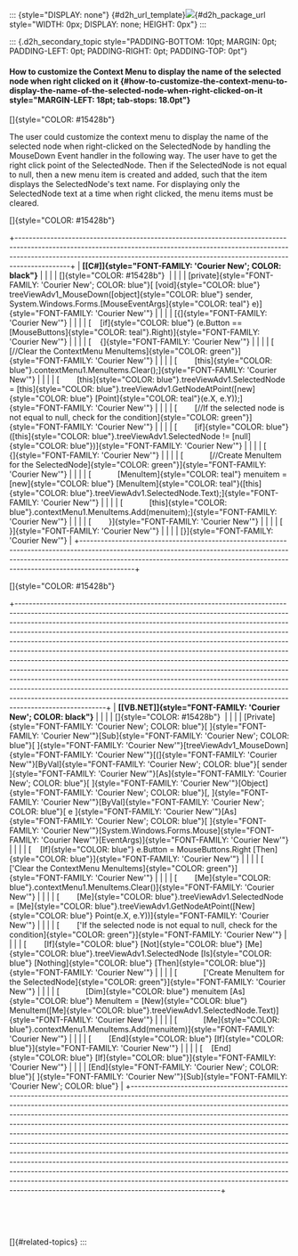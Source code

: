 ::: {style="DISPLAY: none"}
[](ms-xhelp:///?Id=d2h_url_template){#d2h_url_template}![](!package_url!){#d2h_package_url style="WIDTH: 0px; DISPLAY: none; HEIGHT: 0px"}
:::

::: {.d2h_secondary_topic style="PADDING-BOTTOM: 10pt; MARGIN: 0pt; PADDING-LEFT: 0pt; PADDING-RIGHT: 0pt; PADDING-TOP: 0pt"}
#### How to customize the Context Menu to display the name of the selected node when right clicked on it {#how-to-customize-the-context-menu-to-display-the-name-of-the-selected-node-when-right-clicked-on-it style="MARGIN-LEFT: 18pt; tab-stops: 18.0pt"}

[]{style="COLOR: #15428b"} 

The user could customize the context menu to display the name of the selected node when right-clicked on the SelectedNode by handling the MouseDown Event handler in the following way. The user have to get the right click point of the SelectedNode. Then if the SelectedNode is not equal to null, then a new menu item is created and added, such that the item displays the SelectedNode\'s text name. For displaying only the SelectedNode text at a time when right clicked, the menu items must be cleared.

[]{style="COLOR: #15428b"} 

+---------------------------------------------------------------------------------------------------------------------------------------------------------------------------------------------------------------------------------------------------------+
| **[\[C#\]]{style="FONT-FAMILY: 'Courier New'; COLOR: black"}**                                                                                                                                                                                          |
|                                                                                                                                                                                                                                                         |
| []{style="COLOR: #15428b"}                                                                                                                                                                                                                              |
|                                                                                                                                                                                                                                                         |
| [private]{style="FONT-FAMILY: 'Courier New'; COLOR: blue"}[ [void]{style="COLOR: blue"} treeViewAdv1_MouseDown([object]{style="COLOR: blue"} sender, System.Windows.Forms.[MouseEventArgs]{style="COLOR: teal"} e)]{style="FONT-FAMILY: 'Courier New'"} |
|                                                                                                                                                                                                                                                         |
| [{]{style="FONT-FAMILY: 'Courier New'"}                                                                                                                                                                                                                 |
|                                                                                                                                                                                                                                                         |
| [    [if]{style="COLOR: blue"} (e.Button == [MouseButtons]{style="COLOR: teal"}.Right)]{style="FONT-FAMILY: 'Courier New'"}                                                                                                                             |
|                                                                                                                                                                                                                                                         |
| [    {]{style="FONT-FAMILY: 'Courier New'"}                                                                                                                                                                                                             |
|                                                                                                                                                                                                                                                         |
| [        [//Clear the ContextMenu MenuItems]{style="COLOR: green"}]{style="FONT-FAMILY: 'Courier New'"}                                                                                                                                                 |
|                                                                                                                                                                                                                                                         |
| [        [this]{style="COLOR: blue"}.contextMenu1.MenuItems.Clear();]{style="FONT-FAMILY: 'Courier New'"}                                                                                                                                               |
|                                                                                                                                                                                                                                                         |
| [        [this]{style="COLOR: blue"}.treeViewAdv1.SelectedNode = [this]{style="COLOR: blue"}.treeViewAdv1.GetNodeAtPoint([new]{style="COLOR: blue"} [Point]{style="COLOR: teal"}(e.X, e.Y));]{style="FONT-FAMILY: 'Courier New'"}                       |
|                                                                                                                                                                                                                                                         |
| [        [//If the selected node is not equal to null, check for the condition]{style="COLOR: green"}]{style="FONT-FAMILY: 'Courier New'"}                                                                                                              |
|                                                                                                                                                                                                                                                         |
| [        [if]{style="COLOR: blue"} ([this]{style="COLOR: blue"}.treeViewAdv1.SelectedNode != [null]{style="COLOR: blue"})]{style="FONT-FAMILY: 'Courier New'"}                                                                                          |
|                                                                                                                                                                                                                                                         |
| [        {]{style="FONT-FAMILY: 'Courier New'"}                                                                                                                                                                                                         |
|                                                                                                                                                                                                                                                         |
| [            [//Create MenuItem for the SelectedNode]{style="COLOR: green"}]{style="FONT-FAMILY: 'Courier New'"}                                                                                                                                        |
|                                                                                                                                                                                                                                                         |
| [            [MenuItem]{style="COLOR: teal"} menuitem = [new]{style="COLOR: blue"} [MenuItem]{style="COLOR: teal"}([this]{style="COLOR: blue"}.treeViewAdv1.SelectedNode.Text);]{style="FONT-FAMILY: 'Courier New'"}                                    |
|                                                                                                                                                                                                                                                         |
| [            [this]{style="COLOR: blue"}.contextMenu1.MenuItems.Add(menuitem);]{style="FONT-FAMILY: 'Courier New'"}                                                                                                                                     |
|                                                                                                                                                                                                                                                         |
| [        }]{style="FONT-FAMILY: 'Courier New'"}                                                                                                                                                                                                         |
|                                                                                                                                                                                                                                                         |
| [    }]{style="FONT-FAMILY: 'Courier New'"}                                                                                                                                                                                                             |
|                                                                                                                                                                                                                                                         |
| [}]{style="FONT-FAMILY: 'Courier New'"}                                                                                                                                                                                                                 |
+---------------------------------------------------------------------------------------------------------------------------------------------------------------------------------------------------------------------------------------------------------+

[]{style="COLOR: #15428b"} 

+-------------------------------------------------------------------------------------------------------------------------------------------------------------------------------------------------------------------------------------------------------------------------------------------------------------------------------------------------------------------------------------------------------------------------------------------------------------------------------------------------------------------------------------------------------------------------------------------------------------------------------------------------------------------------------------------------------------------------------------------------------------------------------------------------------------------------------------------------------------------------------------------------------------------+
| **[\[VB.NET\]]{style="FONT-FAMILY: 'Courier New'; COLOR: black"}**                                                                                                                                                                                                                                                                                                                                                                                                                                                                                                                                                                                                                                                                                                                                                                                                                                                |
|                                                                                                                                                                                                                                                                                                                                                                                                                                                                                                                                                                                                                                                                                                                                                                                                                                                                                                                   |
| []{style="COLOR: #15428b"}                                                                                                                                                                                                                                                                                                                                                                                                                                                                                                                                                                                                                                                                                                                                                                                                                                                                                        |
|                                                                                                                                                                                                                                                                                                                                                                                                                                                                                                                                                                                                                                                                                                                                                                                                                                                                                                                   |
| [Private]{style="FONT-FAMILY: 'Courier New'; COLOR: blue"}[ ]{style="FONT-FAMILY: 'Courier New'"}[Sub]{style="FONT-FAMILY: 'Courier New'; COLOR: blue"}[ ]{style="FONT-FAMILY: 'Courier New'"}[treeViewAdv1_MouseDown]{style="FONT-FAMILY: 'Courier New'"}[(]{style="FONT-FAMILY: 'Courier New'"}[ByVal]{style="FONT-FAMILY: 'Courier New'; COLOR: blue"}[ sender ]{style="FONT-FAMILY: 'Courier New'"}[As]{style="FONT-FAMILY: 'Courier New'; COLOR: blue"}[ ]{style="FONT-FAMILY: 'Courier New'"}[Object]{style="FONT-FAMILY: 'Courier New'; COLOR: blue"}[, ]{style="FONT-FAMILY: 'Courier New'"}[ByVal]{style="FONT-FAMILY: 'Courier New'; COLOR: blue"}[ e ]{style="FONT-FAMILY: 'Courier New'"}[As]{style="FONT-FAMILY: 'Courier New'; COLOR: blue"}[ ]{style="FONT-FAMILY: 'Courier New'"}[System.Windows.Forms.Mouse]{style="FONT-FAMILY: 'Courier New'"}[EventArgs)]{style="FONT-FAMILY: 'Courier New'"} |
|                                                                                                                                                                                                                                                                                                                                                                                                                                                                                                                                                                                                                                                                                                                                                                                                                                                                                                                   |
| [    [If]{style="COLOR: blue"} e.Button = MouseButtons.Right [Then]{style="COLOR: blue"}]{style="FONT-FAMILY: 'Courier New'"}                                                                                                                                                                                                                                                                                                                                                                                                                                                                                                                                                                                                                                                                                                                                                                                     |
|                                                                                                                                                                                                                                                                                                                                                                                                                                                                                                                                                                                                                                                                                                                                                                                                                                                                                                                   |
| [        [\'Clear the ContextMenu MenuItems]{style="COLOR: green"}]{style="FONT-FAMILY: 'Courier New'"}                                                                                                                                                                                                                                                                                                                                                                                                                                                                                                                                                                                                                                                                                                                                                                                                           |
|                                                                                                                                                                                                                                                                                                                                                                                                                                                                                                                                                                                                                                                                                                                                                                                                                                                                                                                   |
| [        [Me]{style="COLOR: blue"}.contextMenu1.MenuItems.Clear()]{style="FONT-FAMILY: 'Courier New'"}                                                                                                                                                                                                                                                                                                                                                                                                                                                                                                                                                                                                                                                                                                                                                                                                            |
|                                                                                                                                                                                                                                                                                                                                                                                                                                                                                                                                                                                                                                                                                                                                                                                                                                                                                                                   |
| [        [Me]{style="COLOR: blue"}.treeViewAdv1.SelectedNode = [Me]{style="COLOR: blue"}.treeViewAdv1.GetNodeAtPoint([New]{style="COLOR: blue"} Point(e.X, e.Y))]{style="FONT-FAMILY: 'Courier New'"}                                                                                                                                                                                                                                                                                                                                                                                                                                                                                                                                                                                                                                                                                                             |
|                                                                                                                                                                                                                                                                                                                                                                                                                                                                                                                                                                                                                                                                                                                                                                                                                                                                                                                   |
| [        [\'If the selected node is not equal to null, check for the condition]{style="COLOR: green"}]{style="FONT-FAMILY: 'Courier New'"}                                                                                                                                                                                                                                                                                                                                                                                                                                                                                                                                                                                                                                                                                                                                                                        |
|                                                                                                                                                                                                                                                                                                                                                                                                                                                                                                                                                                                                                                                                                                                                                                                                                                                                                                                   |
| [        [If]{style="COLOR: blue"} [Not]{style="COLOR: blue"} [Me]{style="COLOR: blue"}.treeViewAdv1.SelectedNode [Is]{style="COLOR: blue"} [Nothing]{style="COLOR: blue"} [Then]{style="COLOR: blue"}]{style="FONT-FAMILY: 'Courier New'"}                                                                                                                                                                                                                                                                                                                                                                                                                                                                                                                                                                                                                                                                       |
|                                                                                                                                                                                                                                                                                                                                                                                                                                                                                                                                                                                                                                                                                                                                                                                                                                                                                                                   |
| [            [\'Create MenuItem for the SelectedNode]{style="COLOR: green"}]{style="FONT-FAMILY: 'Courier New'"}                                                                                                                                                                                                                                                                                                                                                                                                                                                                                                                                                                                                                                                                                                                                                                                                  |
|                                                                                                                                                                                                                                                                                                                                                                                                                                                                                                                                                                                                                                                                                                                                                                                                                                                                                                                   |
| [            [Dim]{style="COLOR: blue"} menuitem [As]{style="COLOR: blue"} MenuItem = [New]{style="COLOR: blue"} MenuItem([Me]{style="COLOR: blue"}.treeViewAdv1.SelectedNode.Text)]{style="FONT-FAMILY: 'Courier New'"}                                                                                                                                                                                                                                                                                                                                                                                                                                                                                                                                                                                                                                                                                          |
|                                                                                                                                                                                                                                                                                                                                                                                                                                                                                                                                                                                                                                                                                                                                                                                                                                                                                                                   |
| [            [Me]{style="COLOR: blue"}.contextMenu1.MenuItems.Add(menuitem)]{style="FONT-FAMILY: 'Courier New'"}                                                                                                                                                                                                                                                                                                                                                                                                                                                                                                                                                                                                                                                                                                                                                                                                  |
|                                                                                                                                                                                                                                                                                                                                                                                                                                                                                                                                                                                                                                                                                                                                                                                                                                                                                                                   |
| [        [End]{style="COLOR: blue"} [If]{style="COLOR: blue"}]{style="FONT-FAMILY: 'Courier New'"}                                                                                                                                                                                                                                                                                                                                                                                                                                                                                                                                                                                                                                                                                                                                                                                                                |
|                                                                                                                                                                                                                                                                                                                                                                                                                                                                                                                                                                                                                                                                                                                                                                                                                                                                                                                   |
| [    [End]{style="COLOR: blue"} [If]{style="COLOR: blue"}]{style="FONT-FAMILY: 'Courier New'"}                                                                                                                                                                                                                                                                                                                                                                                                                                                                                                                                                                                                                                                                                                                                                                                                                    |
|                                                                                                                                                                                                                                                                                                                                                                                                                                                                                                                                                                                                                                                                                                                                                                                                                                                                                                                   |
| [End]{style="FONT-FAMILY: 'Courier New'; COLOR: blue"}[ ]{style="FONT-FAMILY: 'Courier New'"}[Sub]{style="FONT-FAMILY: 'Courier New'; COLOR: blue"}                                                                                                                                                                                                                                                                                                                                                                                                                                                                                                                                                                                                                                                                                                                                                               |
+-------------------------------------------------------------------------------------------------------------------------------------------------------------------------------------------------------------------------------------------------------------------------------------------------------------------------------------------------------------------------------------------------------------------------------------------------------------------------------------------------------------------------------------------------------------------------------------------------------------------------------------------------------------------------------------------------------------------------------------------------------------------------------------------------------------------------------------------------------------------------------------------------------------------+

 

 

[]{#related-topics}
:::
